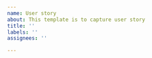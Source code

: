 ```yaml
---
name: User story
about: This template is to capture user story
title: ''
labels: ''
assignees: ''

---
```



